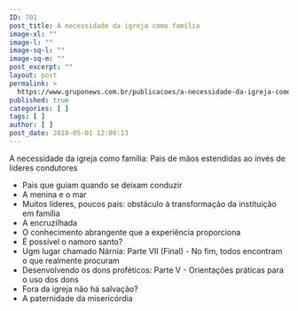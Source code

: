 ```yaml
---
ID: 701
post_title: A necessidade da igreja como família
image-xl: ""
image-l: ""
image-sq-l: ""
image-sq-m: ""
post_excerpt: ""
layout: post
permalink: >
  https://www.gruponews.com.br/publicacoes/a-necessidade-da-igreja-como-familia-pais-de-maos-estendidas-ao-inves-de-lideres-condutores
published: true
categories: [ ]
tags: [ ]
author: [ ]
post_date: 2010-05-01 12:00:13
---
```

A necessidade da igreja como família: Pais de mãos estendidas ao invés de líderes condutores

- Pais que guiam quando se deixam conduzir
- A menina e o mar
- Muitos líderes, poucos pais: obstáculo à transformação da instituição em família
- A encruzilhada
- O conhecimento abrangente que a experiência proporciona
- É possível o namoro santo?
- Ugm lugar chamado Nárnia: Parte VII (Final) - No fim, todos encontram o que realmente procuram
- Desenvolvendo os dons proféticos: Parte V - Orientações práticas para o uso dos dons
- Fora da igreja não há salvação?
- A paternidade da misericórdia